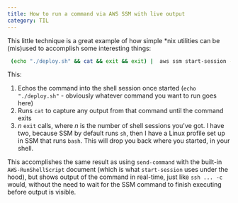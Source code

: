 ```yaml
---
title: How to run a command via AWS SSM with live output
category: TIL
---
```


This little technique is a great example of how simple \*nix utilities can be
(mis)used to accomplish some interesting things:

```sh
 (echo "./deploy.sh" && cat && exit && exit) |  aws ssm start-session --target $INSTANCE_ID
```

This:

1. Echos the command into the shell session once started (`echo "./deploy.sh"` -
   obviously whatever command you want to run goes here)
2. Runs `cat` to capture any output from that command until the command exits
3. _n_ `exit` calls, where _n_ is the number of shell sessions you've got. I
   have two, because SSM by default runs `sh`, then I have a Linux profile set
   up in SSM that runs `bash`. This will drop you back where you started, in
   your shell.

This accomplishes the same result as using `send-command` with the built-in
`AWS-RunShellScript` document (which is what `start-session` uses under the
hood), but shows output of the command in real-time, just like `ssh ... -c`
would, without the need to wait for the SSM command to finish executing before
output is visible.
